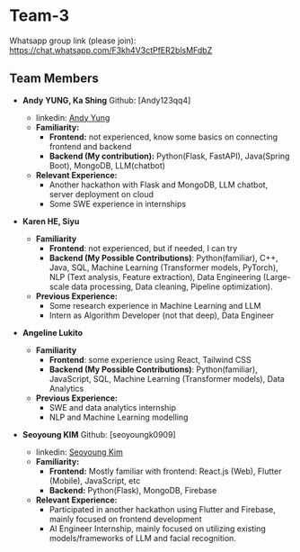 # Team-3

Whatsapp group link (please join): <https://chat.whatsapp.com/F3kh4V3ctPfER2blsMFdbZ>

## Team Members

- **Andy YUNG, Ka Shing** Github: [Andy123qq4]
  <!-- - Github: [Andy123qq4](https://github.com/Andy123qq4) -->
  - linkedin: [Andy Yung](https://www.linkedin.com/in/andy-yung-969487240/)
  - **Familiarity:**
    - **Frontend:** not experienced, know some basics on connecting frontend and backend
    - **Backend (My contribution):** Python(Flask, FastAPI), Java(Spring Boot), MongoDB, LLM(chatbot)
  - **Relevant Experience:**
    - Another hackathon with Flask and MongoDB, LLM chatbot, server deployment on cloud
    - Some SWE experience in internships

- **Karen HE, Siyu**
  - **Familiarity**
    - **Frontend**: not experienced, but if needed, I can try
    - **Backend (My Possible Contributions)**:
      Python(familiar), C++, Java, SQL,
      Machine Learning (Transformer models, PyTorch),
      NLP (Text analysis, Feature extraction),
      Data Engineering (Large-scale data processing, Data cleaning, Pipeline optimization).
  - **Previous Experience:**
    - Some research experience in Machine Learning and LLM
    - Intern as Algorithm Developer (not that deep), Data Engineer

- **Angeline Lukito**
  - **Familiarity**
    - **Frontend**: some experience using React, Tailwind CSS
    - **Backend (My Possible Contributions)**:
      Python(familiar), JavaScript, SQL, Machine Learning (Transformer models), Data Analytics
  - **Previous Experience:**
    - SWE and data analytics internship
    - NLP and Machine Learning modelling
   
- **Seoyoung KIM** Github: [seoyoungk0909]
  - linkedin: [Seoyoung Kim](https://www.linkedin.com/in/seoyoungkim03/)
  - **Familiarity:**
    - **Frontend:** Mostly familiar with frontend: React.js (Web), Flutter (Mobile), JavaScript, etc
    - **Backend:** Python(Flask), MongoDB, Firebase
  - **Relevant Experience:**
    - Participated in another hackathon using Flutter and Firebase, mainly focused on frontend development
    - AI Engineer Internship, mainly focused on utilizing existing models/frameworks of LLM and facial recognition. 

   

